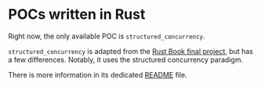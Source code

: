 
POCs written in Rust
====================

Right now, the only available POC is `structured_concurrency`.

`structured_concurrency` is adapted from the [Rust Book final project][], but has a few
differences. Notably, it uses the structured concurrency paradigm.

There is more information in its dedicated [README](./structured_concurrency/README.md) file.

[Rust Book final project]: https://github.com/rust-lang/book/tree/8d3584f55fa7f70ee699016be7e895d35d0e9b27/listings/ch20-web-server/no-listing-07-final-code

